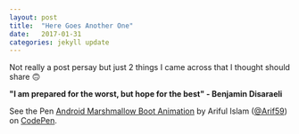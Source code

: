 ```yaml
---
layout: post
title:  "Here Goes Another One"
date:   2017-01-31
categories: jekyll update
---
```

Not really a post persay but just 2 things I came across that I thought should share 🙃

<b>"I am prepared for the worst, but hope for the best" - Benjamin Disaraeli</b>

<p data-height="333" data-theme-id="0" data-slug-hash="ZBbyeL" data-default-tab="result" data-user="Arif59" data-embed-version="2" data-pen-title="Android Marshmallow Boot Animation" class="codepen">See the Pen <a href="https://codepen.io/Arif59/pen/ZBbyeL/">Android Marshmallow Boot Animation</a> by Ariful Islam (<a href="http://codepen.io/Arif59">@Arif59</a>) on <a href="http://codepen.io">CodePen</a>.</p>
<script async src="https://production-assets.codepen.io/assets/embed/ei.js"></script>
